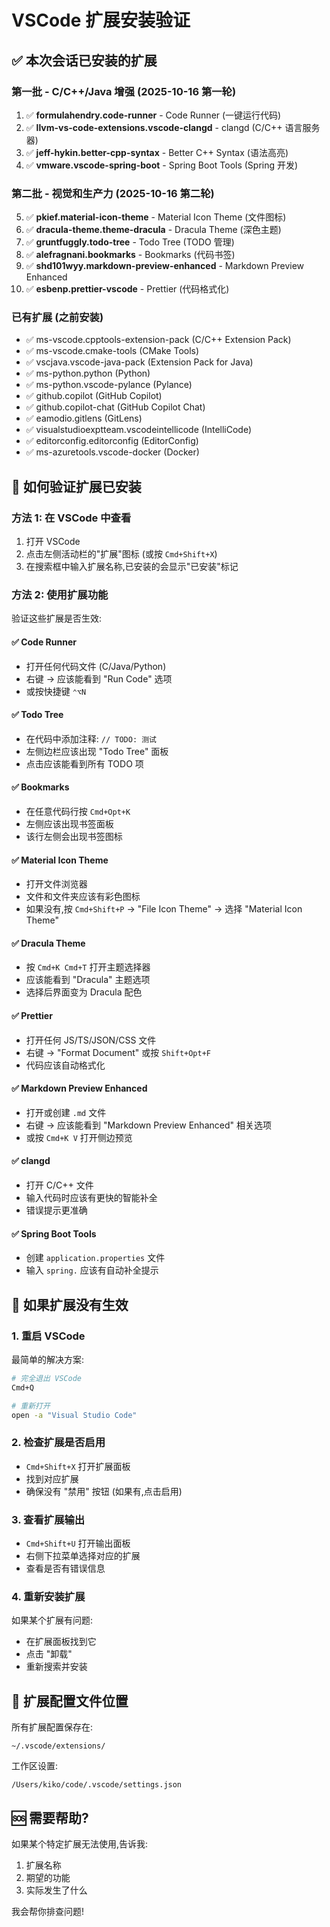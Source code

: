 <!-- cspell:disable -->

# VSCode 扩展安装验证

## ✅ 本次会话已安装的扩展

### 第一批 - C/C++/Java 增强 (2025-10-16 第一轮)

1. ✅ **formulahendry.code-runner** - Code Runner (一键运行代码)
2. ✅ **llvm-vs-code-extensions.vscode-clangd** - clangd (C/C++ 语言服务器)
3. ✅ **jeff-hykin.better-cpp-syntax** - Better C++ Syntax (语法高亮)
4. ✅ **vmware.vscode-spring-boot** - Spring Boot Tools (Spring 开发)

### 第二批 - 视觉和生产力 (2025-10-16 第二轮)

5. ✅ **pkief.material-icon-theme** - Material Icon Theme (文件图标)
6. ✅ **dracula-theme.theme-dracula** - Dracula Theme (深色主题)
7. ✅ **gruntfuggly.todo-tree** - Todo Tree (TODO 管理)
8. ✅ **alefragnani.bookmarks** - Bookmarks (代码书签)
9. ✅ **shd101wyy.markdown-preview-enhanced** - Markdown Preview Enhanced
10. ✅ **esbenp.prettier-vscode** - Prettier (代码格式化)

### 已有扩展 (之前安装)

- ✅ ms-vscode.cpptools-extension-pack (C/C++ Extension Pack)
- ✅ ms-vscode.cmake-tools (CMake Tools)
- ✅ vscjava.vscode-java-pack (Extension Pack for Java)
- ✅ ms-python.python (Python)
- ✅ ms-python.vscode-pylance (Pylance)
- ✅ github.copilot (GitHub Copilot)
- ✅ github.copilot-chat (GitHub Copilot Chat)
- ✅ eamodio.gitlens (GitLens)
- ✅ visualstudioexptteam.vscodeintellicode (IntelliCode)
- ✅ editorconfig.editorconfig (EditorConfig)
- ✅ ms-azuretools.vscode-docker (Docker)

## 🎯 如何验证扩展已安装

### 方法 1: 在 VSCode 中查看

1. 打开 VSCode
2. 点击左侧活动栏的"扩展"图标 (或按 `Cmd+Shift+X`)
3. 在搜索框中输入扩展名称,已安装的会显示"已安装"标记

### 方法 2: 使用扩展功能

验证这些扩展是否生效:

#### ✅ Code Runner

- 打开任何代码文件 (C/Java/Python)
- 右键 → 应该能看到 "Run Code" 选项
- 或按快捷键 `⌃⌥N`

#### ✅ Todo Tree

- 在代码中添加注释: `// TODO: 测试`
- 左侧边栏应该出现 "Todo Tree" 面板
- 点击应该能看到所有 TODO 项

#### ✅ Bookmarks

- 在任意代码行按 `Cmd+Opt+K`
- 左侧应该出现书签面板
- 该行左侧会出现书签图标

#### ✅ Material Icon Theme

- 打开文件浏览器
- 文件和文件夹应该有彩色图标
- 如果没有,按 `Cmd+Shift+P` → "File Icon Theme" → 选择 "Material Icon Theme"

#### ✅ Dracula Theme

- 按 `Cmd+K Cmd+T` 打开主题选择器
- 应该能看到 "Dracula" 主题选项
- 选择后界面变为 Dracula 配色

#### ✅ Prettier

- 打开任何 JS/TS/JSON/CSS 文件
- 右键 → "Format Document" 或按 `Shift+Opt+F`
- 代码应该自动格式化

#### ✅ Markdown Preview Enhanced

- 打开或创建 `.md` 文件
- 右键 → 应该能看到 "Markdown Preview Enhanced" 相关选项
- 或按 `Cmd+K V` 打开侧边预览

#### ✅ clangd

- 打开 C/C++ 文件
- 输入代码时应该有更快的智能补全
- 错误提示更准确

#### ✅ Spring Boot Tools

- 创建 `application.properties` 文件
- 输入 `spring.` 应该有自动补全提示

## 🚫 如果扩展没有生效

### 1. 重启 VSCode

最简单的解决方案:

```bash
# 完全退出 VSCode
Cmd+Q

# 重新打开
open -a "Visual Studio Code"
```

### 2. 检查扩展是否启用

- `Cmd+Shift+X` 打开扩展面板
- 找到对应扩展
- 确保没有 "禁用" 按钮 (如果有,点击启用)

### 3. 查看扩展输出

- `Cmd+Shift+U` 打开输出面板
- 右侧下拉菜单选择对应的扩展
- 查看是否有错误信息

### 4. 重新安装扩展

如果某个扩展有问题:

- 在扩展面板找到它
- 点击 "卸载"
- 重新搜索并安装

## 📝 扩展配置文件位置

所有扩展配置保存在:

```
~/.vscode/extensions/
```

工作区设置:

```
/Users/kiko/code/.vscode/settings.json
```

## 🆘 需要帮助?

如果某个特定扩展无法使用,告诉我:

1. 扩展名称
2. 期望的功能
3. 实际发生了什么

我会帮你排查问题!

<!-- cspell:enable -->

